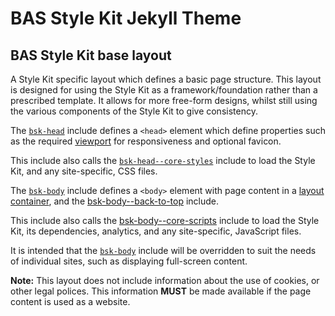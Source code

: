 # BAS Style Kit Jekyll Theme

## BAS Style Kit base layout

A Style Kit specific layout which defines a basic page structure. This layout is designed for using the Style Kit as a 
framework/foundation rather than a prescribed template. It allows for more free-form designs, whilst still using the
various components of the Style Kit to give consistency.

The [`bsk-head`](/docs/includes/bsk-head.md) include defines a `<head>` element which define properties such as the
required [viewport](https://style-kit.web.bas.ac.uk/start/standards-accessibility/#responsiveness-and-mobile-first) for
responsiveness and optional favicon.

This include also calls the [`bsk-head--core-styles`](/docs/includes/bsk-head--core-styles.md) include to load the Style 
Kit, and any site-specific, CSS files.

The [`bsk-body`](/docs/includes/bsk-body.md) include defines a `<body>` element with page content in a 
[layout container](https://style-kit.web.bas.ac.uk/core/layout/#containers),
and the [bsk-body--back-to-top](/docs/includes/bsk-body--back-to-top.md) include.

This include also calls the [bsk-body--core-scripts](/docs/includes/bsk-body--core-scripts.md) include to load the Style
Kit, its dependencies, analytics, and any site-specific, JavaScript files.

It is intended that the [`bsk-body`](/docs/includes/bsk-body.md) include will be overridden to suit the needs of
individual sites, such as displaying full-screen content.

**Note:** This layout does not include information about the use of cookies, or other legal polices. This information
**MUST** be made available if the page content is used as a website.
